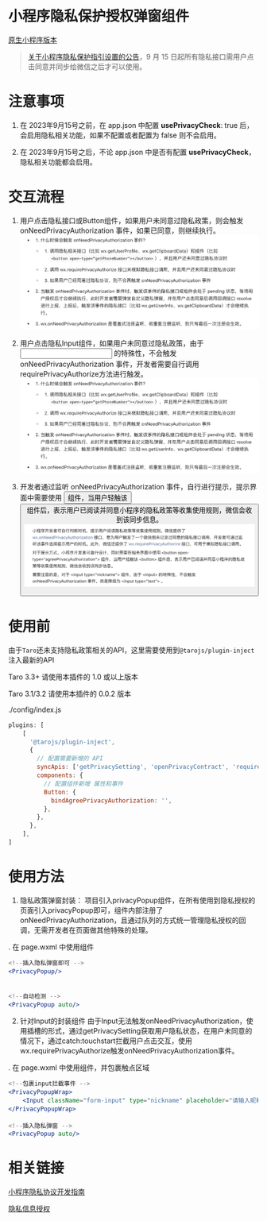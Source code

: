 # 小程序隐私保护授权弹窗组件

[原生小程序版本](https://github.com/hsuna/miniprogram-privacy-popup)

> [关于小程序隐私保护指引设置的公告](https://developers.weixin.qq.com/community/develop/doc/00042e3ef54940ce8520e38db61801)，9 月 15 日起所有隐私接口需用户点击同意并同步给微信之后才可以使用。

# 注意事项

1. 在 2023年9月15号之前，在 app.json 中配置 __usePrivacyCheck__: true 后，会启用隐私相关功能，如果不配置或者配置为 false 则不会启用。

2. 在 2023年9月15号之后，不论 app.json 中是否有配置 __usePrivacyCheck__，隐私相关功能都会启用。

# 交互流程

1. 用户点击隐私接口或Button组件，如果用户未同意过隐私政策，则会触发 onNeedPrivacyAuthorization 事件，如果已同意，则继续执行。
![图片](/docs/image1.png)

2. 用户点击隐私Input组件，如果用户未同意过隐私政策，由于 <input> 的特殊性，不会触发onNeedPrivacyAuthorization 事件，开发者需要自行调用requirePrivacyAuthorize方法进行触发。
![图片](/docs/image2.png)

3. 开发者通过监听 onNeedPrivacyAuthorization 事件，自行进行提示，提示界面中需要使用 <button open-type="agreePrivacyAuthorization"> 组件，当用户轻触该 <button> 组件后，表示用户已阅读并同意小程序的隐私政策等收集使用规则，微信会收到该同步信息。
![图片](/docs/image3.png)

# 使用前

由于`Taro`还未支持隐私政策相关的API，这里需要使用到`@tarojs/plugin-inject`注入最新的API

> 
Taro 3.3+
请使用本插件的 1.0 或以上版本

Taro 3.1/3.2
请使用本插件的 0.0.2 版本

./config/index.js
```js
plugins: [
    [
      '@tarojs/plugin-inject',
      {
        // 配置需要新增的 API
        syncApis: ['getPrivacySetting', 'openPrivacyContract', 'requirePrivacyAuthorize', 'onNeedPrivacyAuthorization'],
        components: {
          // 配置组件新增 属性和事件
          Button: {
            bindAgreePrivacyAuthorization: '',
          },
        },
      },
    ],
]
```

# 使用方法

1. 隐私政策弹窗封装：
项目引入privacyPopup组件，在所有使用到隐私授权的页面引入privacyPopup即可，组件内部注册了onNeedPrivacyAuthorization，且通过队列的方式统一管理隐私授权的回调，无需开发者在页面做其他特殊的处理。

. 在 page.wxml 中使用组件

```jsx
<!--插入隐私弹窗即可 -->
<PrivacyPopup/>


<!--自动检测 -->
<PrivacyPopup auto/>
```

2. 针对Input的封装组件
由于Input无法触发onNeedPrivacyAuthorization，使用插槽的形式，通过getPrivacySetting获取用户隐私状态，在用户未同意的情况下，通过catch:touchstart拦截用户点击交互，使用wx.requirePrivacyAuthorize触发onNeedPrivacyAuthorization事件。

. 在 page.wxml 中使用组件，并包裹触点区域

```jsx
<!--包裹input拦截事件 -->
<PrivacyPopupWrap>
    <Input className="form-input" type="nickname" placeholder="请输入昵称" onBlur={handleGetNickname} />
</PrivacyPopupWrap>

<!--插入隐私弹窗 -->
<PrivacyPopup auto/>
```

# 相关链接
[小程序隐私协议开发指南](https://developers.weixin.qq.com/miniprogram/dev/framework/user-privacy/PrivacyAuthorize.html)

[隐私信息授权](https://developers.weixin.qq.com/miniprogram/dev/api/open-api/privacy/wx.requirePrivacyAuthorize.html)

